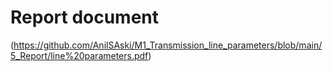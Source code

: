 # Report document
(https://github.com/AnilSAski/M1_Transmission_line_parameters/blob/main/5_Report/line%20parameters.pdf)
